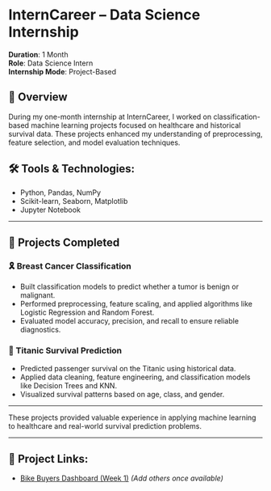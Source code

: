 # InternCareer – Data Science Internship

**Duration**: 1 Month  
**Role**: Data Science Intern  
**Internship Mode**: Project-Based  

## 📌 Overview

During my one-month internship at InternCareer, I worked on classification-based machine learning projects focused on healthcare and historical survival data. These projects enhanced my understanding of preprocessing, feature selection, and model evaluation techniques.

## 🛠️ Tools & Technologies:
- Python, Pandas, NumPy
- Scikit-learn, Seaborn, Matplotlib
- Jupyter Notebook

---

## 💼 Projects Completed

### 🎗️ Breast Cancer Classification
- Built classification models to predict whether a tumor is benign or malignant.
- Performed preprocessing, feature scaling, and applied algorithms like Logistic Regression and Random Forest.
- Evaluated model accuracy, precision, and recall to ensure reliable diagnostics.

### 🚢 Titanic Survival Prediction
- Predicted passenger survival on the Titanic using historical data.
- Applied data cleaning, feature engineering, and classification models like Decision Trees and KNN.
- Visualized survival patterns based on age, class, and gender.

---

These projects provided valuable experience in applying machine learning to healthcare and real-world survival prediction problems.

---

## 🔗 Project Links:
- [Bike Buyers Dashboard (Week 1)](https://github.com/SwathyKrishna02/Bike_Buyers)
*(Add others once available)*
